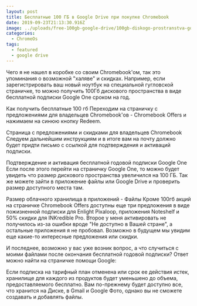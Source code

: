 ```yaml
---
layout: post
title: Бесплатные 100 ГБ в Google Drive при покупке Chromebook
date: 2019-09-23T21:13:30.916Z
image: ../uploads/free-100gb-google-drive/100gb-diskogo-prostranstva-google-one.jpg
categories:
  - ChromeOs
tags:
  - featured
  - google drive
---
```


Чего я не нашел в коробке со своим Chromebook'ом, так это упоминания о возможной "халяве" и скидках. Например, если зарегистрировать ваш новый ноутбук на специальной гугловской страничке, то можно получить 100Гб дискового пространства в виде бесплатной подписки Google One сроком на год.

Как получить бесплатные 100 гб
Переходим на страничку с предложениями для владельцев Chromebook'ов - Chromebook Offers и нажимаем на синюю кнопку Redeem.


Страница с предложениями и скидками для владельцев Chromebook
Следуем дальнейшим инструкциям и в итоге вам на почту должно будет придти письмо с ссылкой для подтверждения и активаций подписки.


Подтверждение и активация бесплатной годовой подписки Google One
Если после этого перейти на страничку Google One, то можно будет увидеть что размер дискового пространства увеличился на 100 ГБ. Так же можете зайти в приложение файлы или Google Drive и проверить размер доступного места там.

Размер облачного хранилища в приложений - Файлы
Кроме 100гб акций на страничке Chromebook Offers доступны еще три предложения в виде пожизненной подписки для Enlight Pixaloop, приложения Noteshelf и 50% скидки для INKredible Pro. Второе у меня активировать не получилось из-за ошибки вроде "Не доступно в Вашей стране", а остальные приложения я не пробовал. Возможно в будущем мы увидим еще какие-то интересные предложения или скидки.

И последнее, возможно у вас уже возник вопрос, а что случиться с моими файлами после окончания бесплатной годовой подписки? Ответ можно найти на страничке помощи Google:

Если подписка на тарифный план отменена или срок ее действия истек, хранилище для каждого из продуктов будет уменьшено до объема, предоставляемого бесплатно. Вам по-прежнему будет доступно все, что хранится на Диске, в Gmail и Google Фото, однако вы не сможете создавать и добавлять файлы.